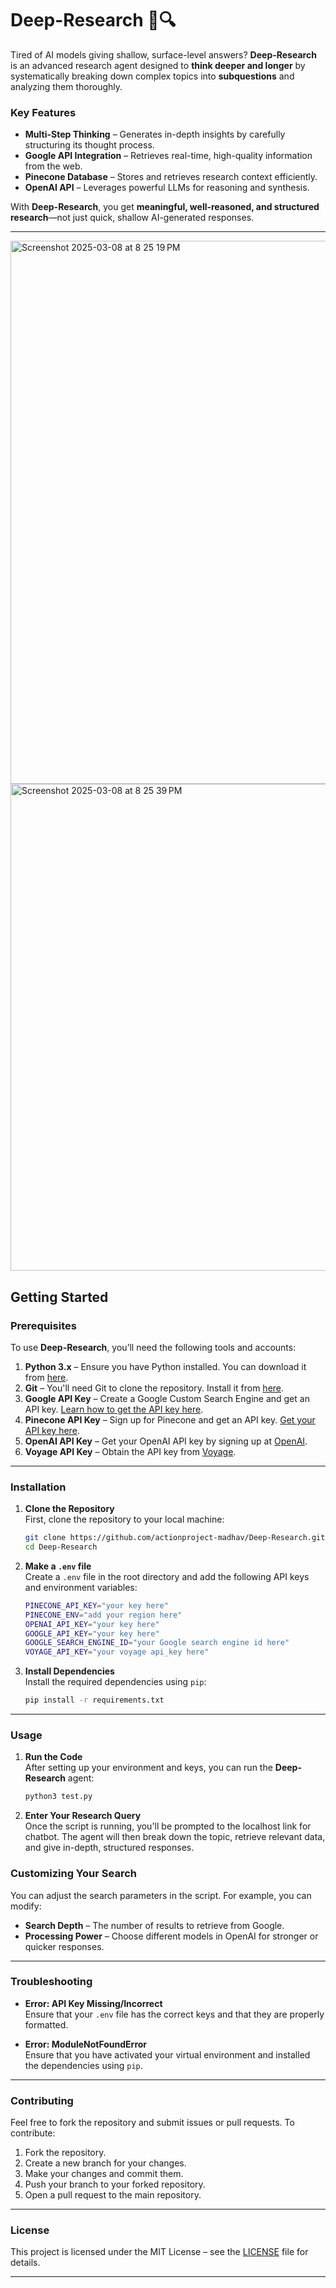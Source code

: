 # **Deep-Research** 🧠🔍

Tired of AI models giving shallow, surface-level answers? **Deep-Research** is an advanced research agent designed to **think deeper and longer** by systematically breaking down complex topics into **subquestions** and analyzing them thoroughly.

### **Key Features**
- **Multi-Step Thinking** – Generates in-depth insights by carefully structuring its thought process.
-  **Google API Integration** – Retrieves real-time, high-quality information from the web.
-  **Pinecone Database** – Stores and retrieves research context efficiently.
-  **OpenAI API** – Leverages powerful LLMs for reasoning and synthesis.

With **Deep-Research**, you get **meaningful, well-reasoned, and structured research**—not just quick, shallow AI-generated responses.

---
<img width="869" alt="Screenshot 2025-03-08 at 8 25 19 PM" src="https://github.com/user-attachments/assets/d4c05842-fc17-487a-89e0-46728888c06a" />
<img width="779" alt="Screenshot 2025-03-08 at 8 25 39 PM" src="https://github.com/user-attachments/assets/04a76c1a-3e11-45fb-8290-5a2ac298c260" />




## **Getting Started** 

### **Prerequisites**  
To use **Deep-Research**, you’ll need the following tools and accounts:

1. **Python 3.x** – Ensure you have Python installed. You can download it from [here](https://www.python.org/downloads/).
2. **Git** – You'll need Git to clone the repository. Install it from [here](https://git-scm.com/downloads).
3. **Google API Key** – Create a Google Custom Search Engine and get an API key. [Learn how to get the API key here](https://developers.google.com/custom-search/v1/overview).
4. **Pinecone API Key** – Sign up for Pinecone and get an API key. [Get your API key here](https://www.pinecone.io/start/).
5. **OpenAI API Key** – Get your OpenAI API key by signing up at [OpenAI](https://beta.openai.com/signup/).
6. **Voyage API Key** – Obtain the API key from [Voyage](https://www.voyage.com).

---

### **Installation**

1. **Clone the Repository**  
   First, clone the repository to your local machine:
   ```bash
   git clone https://github.com/actionproject-madhav/Deep-Research.git
   cd Deep-Research
   ```

2. **Make a `.env` file**  
   Create a `.env` file in the root directory and add the following API keys and environment variables:
   ```bash
   PINECONE_API_KEY="your key here"
   PINECONE_ENV="add your region here"
   OPENAI_API_KEY="your key here"
   GOOGLE_API_KEY="your key here"
   GOOGLE_SEARCH_ENGINE_ID="your Google search engine id here"
   VOYAGE_API_KEY="your voyage api_key here"
   ```

3. **Install Dependencies**  
   Install the required dependencies using `pip`:
   ```bash
   pip install -r requirements.txt
   ```

---

### **Usage**

1. **Run the Code**  
   After setting up your environment and keys, you can run the **Deep-Research** agent:
   ```bash
   python3 test.py
   ```

2. **Enter Your Research Query**  
   Once the script is running, you'll be prompted to the localhost link for chatbot. The agent will then break down the topic, retrieve relevant data, and give in-depth, structured responses.


### **Customizing Your Search**  
You can adjust the search parameters in the script. For example, you can modify:
- **Search Depth** – The number of results to retrieve from Google.
- **Processing Power** – Choose different models in OpenAI for stronger or quicker responses.


---

### **Troubleshooting**

- **Error: API Key Missing/Incorrect**  
  Ensure that your `.env` file has the correct keys and that they are properly formatted.
  
- **Error: ModuleNotFoundError**  
  Ensure that you have activated your virtual environment and installed the dependencies using `pip`.

---

### **Contributing**

Feel free to fork the repository and submit issues or pull requests. To contribute:
1. Fork the repository.
2. Create a new branch for your changes.
3. Make your changes and commit them.
4. Push your branch to your forked repository.
5. Open a pull request to the main repository.

---

### **License**

This project is licensed under the MIT License – see the [LICENSE](LICENSE) file for details.

---




